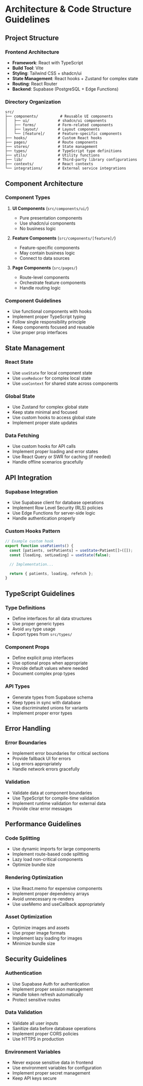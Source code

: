 # Architecture & Code Structure Guidelines

## Project Structure

### Frontend Architecture
- **Framework**: React with TypeScript
- **Build Tool**: Vite
- **Styling**: Tailwind CSS + shadcn/ui
- **State Management**: React hooks + Zustand for complex state
- **Routing**: React Router
- **Backend**: Supabase (PostgreSQL + Edge Functions)

### Directory Organization
```
src/
├── components/          # Reusable UI components
│   ├── ui/             # shadcn/ui components
│   ├── forms/          # Form-related components
│   ├── layout/         # Layout components
│   └── [feature]/      # Feature-specific components
├── hooks/              # Custom React hooks
├── pages/              # Route components
├── stores/             # State management
├── types/              # TypeScript type definitions
├── utils/              # Utility functions
├── lib/                # Third-party library configurations
├── contexts/           # React contexts
└── integrations/       # External service integrations
```

## Component Architecture

### Component Types
1. **UI Components** (`src/components/ui/`)
   - Pure presentation components
   - Use shadcn/ui components
   - No business logic

2. **Feature Components** (`src/components/[feature]/`)
   - Feature-specific components
   - May contain business logic
   - Connect to data sources

3. **Page Components** (`src/pages/`)
   - Route-level components
   - Orchestrate feature components
   - Handle routing logic

### Component Guidelines
- Use functional components with hooks
- Implement proper TypeScript typing
- Follow single responsibility principle
- Keep components focused and reusable
- Use proper prop interfaces

## State Management

### React State
- Use `useState` for local component state
- Use `useReducer` for complex local state
- Use `useContext` for shared state across components

### Global State
- Use Zustand for complex global state
- Keep state minimal and focused
- Use custom hooks to access global state
- Implement proper state updates

### Data Fetching
- Use custom hooks for API calls
- Implement proper loading and error states
- Use React Query or SWR for caching (if needed)
- Handle offline scenarios gracefully

## API Integration

### Supabase Integration
- Use Supabase client for database operations
- Implement Row Level Security (RLS) policies
- Use Edge Functions for server-side logic
- Handle authentication properly

### Custom Hooks Pattern
```typescript
// Example custom hook
export function usePatients() {
  const [patients, setPatients] = useState<Patient[]>([]);
  const [loading, setLoading] = useState(false);
  
  // Implementation...
  
  return { patients, loading, refetch };
}
```

## TypeScript Guidelines

### Type Definitions
- Define interfaces for all data structures
- Use proper generic types
- Avoid `any` type usage
- Export types from `src/types/`

### Component Props
- Define explicit prop interfaces
- Use optional props when appropriate
- Provide default values where needed
- Document complex prop types

### API Types
- Generate types from Supabase schema
- Keep types in sync with database
- Use discriminated unions for variants
- Implement proper error types

## Error Handling

### Error Boundaries
- Implement error boundaries for critical sections
- Provide fallback UI for errors
- Log errors appropriately
- Handle network errors gracefully

### Validation
- Validate data at component boundaries
- Use TypeScript for compile-time validation
- Implement runtime validation for external data
- Provide clear error messages

## Performance Guidelines

### Code Splitting
- Use dynamic imports for large components
- Implement route-based code splitting
- Lazy load non-critical components
- Optimize bundle size

### Rendering Optimization
- Use React.memo for expensive components
- Implement proper dependency arrays
- Avoid unnecessary re-renders
- Use useMemo and useCallback appropriately

### Asset Optimization
- Optimize images and assets
- Use proper image formats
- Implement lazy loading for images
- Minimize bundle size

## Security Guidelines

### Authentication
- Use Supabase Auth for authentication
- Implement proper session management
- Handle token refresh automatically
- Protect sensitive routes

### Data Validation
- Validate all user inputs
- Sanitize data before database operations
- Implement proper CORS policies
- Use HTTPS in production

### Environment Variables
- Never expose sensitive data in frontend
- Use environment variables for configuration
- Implement proper secret management
- Keep API keys secure
